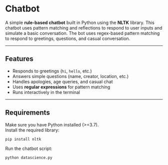 # Chatbot
A simple **rule-based chatbot** built in Python using the **NLTK** library. This chatbot uses pattern matching and reflections to respond to user inputs and simulate a basic conversation.  The bot uses regex-based pattern matching to respond to greetings, questions, and casual conversation.


---

##  Features
- Responds to greetings (`hi`, `hello`, etc.)  
- Answers simple questions (name, creator, location, etc.)  
- Handles apologies, age queries, and casual chat  
- Uses **regular expressions** for pattern matching  
- Runs interactively in the terminal  

---

##  Requirements
Make sure you have Python installed (>=3.7).  
Install the required library:

```bash
pip install nltk
```
Run the chatbot script:
```bash
python datascience.py
```
